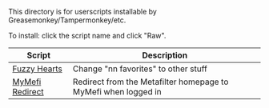 This directory is for userscripts installable by Greasemonkey/Tampermonkey/etc.

To install: click the script name and click "Raw".

| Script | Description |
| --- | --- |
| [Fuzzy Hearts](fuzzo.user.js) | Change "nn favorites" to other stuff |
| [MyMefi Redirect](tomymefi.user.js) | Redirect from the Metafilter homepage to MyMefi when logged in |
